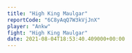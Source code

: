 ```yaml
---
title: "High King Maulgar"
reportCode: "6C8yAqQ7W3kVjJnX"
player: "Ankw"
fight: "High King Maulgar"
date: 2021-08-04T18:53:40.409000+00:00
---
```

